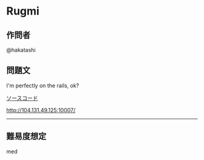 # Rugmi

## 作問者

@hakatashi

## 問題文

I'm perfectly on the rails, ok?

[ソースコード](problem/rugmi)

http://104.131.49.125:10007/

---

## 難易度想定

med
